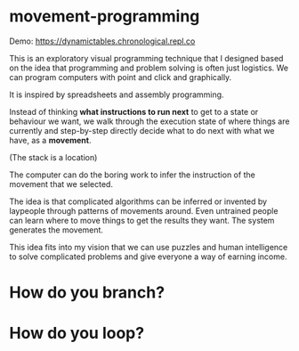 # movement-programming

Demo: https://dynamictables.chronological.repl.co

This is an exploratory visual programming technique that I designed based on the idea that programming and problem solving is often just logistics. We can program computers with point and click and graphically.

It is inspired by spreadsheets and assembly programming.

Instead of thinking **what instructions to run next** to get to a state or behaviour we want, we walk through the execution state of where things are currently and step-by-step directly decide what to do next with what we have, as a **movement**.

(The stack is a location)

The computer can do the boring work to infer the instruction of the movement that we selected.

The idea is that complicated algorithms can be inferred or invented by laypeople through patterns of movements around. Even untrained people can learn where to move things to get the results they want. The system generates the movement.

This idea fits into my vision that we can use puzzles and human intelligence to solve complicated problems and give everyone a way of earning income.

# How do you branch?



# How do you loop?
 